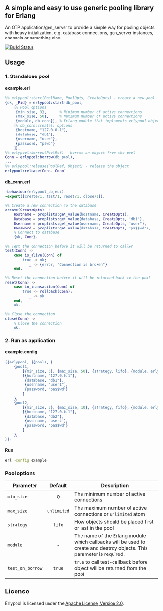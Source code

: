 ## A simple and easy to use generic pooling library for Erlang

An OTP application/gen_server to provide a simple way for pooling objects with heavy initialization,
e.g. database connections, gen_server instances, channels or something else.

[![Build Status](https://api.travis-ci.org/eugenehr/erlypool.svg?branch=master)](https://travis-ci.org/eugenehr/erlypool)

## Usage

### 1. Standalone pool

#### example.erl
```erlang
%% erlypool:start(PoolName, PoolOpts, CreateOpts) - create a new pool
{ok, _Pid} = erlypool:start(db_pool, 
	[% Pool options
	 {min_size, 3},      % Minimum number of active connections
     {max_size, 50},     % Maximum number of active connections
     {module, db_conn}], % Erlang module that implements erlypool_object behaviour
    [% db_conn:create() options
     {hostname, "127.0.0.1"},
     {database, "db1"},
     {username, "user"},
     {password, "pswd"}
    ]),
%% erlypool:borrow(PoolRef) - borrow an object from the pool
Conn = erlypool:borrow(db_pool),
...
%% erlypool:release(PoolRef, Object) - release the object
erlypool:release(Conn, Conn)
```


#### db_conn.erl
```erlang
-behaviour(erlypool_object).
-export([create/1, test/1, reset/1, close/1]).

%% Create a new connection to the database
create(CreateOpts) ->
    Hostname = proplists:get_value(hostname, CreateOpts),
    Database = proplists:get_value(database, CreateOpts, "db1"),
    Username = proplists:get_value(username, CreateOpts, "user"),
    Password = proplists:get_value(database, CreateOpts, "pa$$wd"), 
    % Connect to database
    {ok, Conn}.
    
%% Test the connection before it will be returned to caller
test(Conn) ->
    case is_alive(Conn) of
        true -> ok;
           _ -> {error, "Connection is broken"}
    end.
    
%% Reset the connection before it will be returned back to the pool
reset(Conn) ->
    case in_transaction(Conn) of
    	true -> rollback(Conn);
           _ -> ok
    end,
    ok.
    
%% Close the connection
close(Conn) ->
    % Close the connection
    ok.
```

### 2. Run as application

#### example.config

```erlang
[{erlypool, [{pools, [
    {pool1,
        [{min_size, 3}, {max_size, 50}, {strategy, lifo}, {module, erlypool_testpool}],
        [{hostname, "127.0.0.1"}, 
         {database, "db1"}, 
         {username, "user1"}, 
         {password, "pa$$wd"}
        ]
    },
    {pool2,
        [{min_size, 3}, {max_size, 10}, {strategy, fifo}, {module, erlypool_testpool}],
        [{hostname, "127.0.0.1"}, 
         {database, "db2"}, 
         {username, "user2"}, 
         {password, "pa$$wd"}
        ]
    },
}].    
````
#### Run

```bash
erl -config example
```

### Pool options

|  Parameter       |   Default  |  Description 
|------------------|:----------:|--------------
| `min_size`       |    0       | The minimum number of active connections 
| `max_size`       |`unlimited` | The maximum number of active connections or `unlimited` atom
| `strategy`       |`lifo`      | How objects should be placed first or last in the pool
| `module`         | -          | The name of the Erlang module which callbacks will be used to create and destroy objects. This parameter is required.
| `test_on_borrow` | `true`     | `true` to call test-callback before object will be returned from the pool


## License

Erlypool is licensed under the [Apache License, Version 2.0](http://www.apache.org/licenses/LICENSE-2.0).
